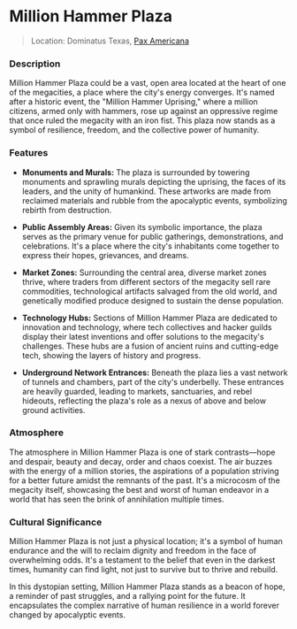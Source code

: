 # Million Hammer Plaza

> Location: Dominatus Texas, [Pax Americana](Terra🌎PaxAmericana.md)

### Description

Million Hammer Plaza could be a vast, open area located at the heart of one of the megacities, a place where the city's energy converges. It's named after a historic event, the "Million Hammer Uprising," where a million citizens, armed only with hammers, rose up against an oppressive regime that once ruled the megacity with an iron fist. This plaza now stands as a symbol of resilience, freedom, and the collective power of humanity.

### Features

- **Monuments and Murals:** The plaza is surrounded by towering monuments and sprawling murals depicting the uprising, the faces of its leaders, and the unity of humankind. These artworks are made from reclaimed materials and rubble from the apocalyptic events, symbolizing rebirth from destruction.
    
- **Public Assembly Areas:** Given its symbolic importance, the plaza serves as the primary venue for public gatherings, demonstrations, and celebrations. It's a place where the city's inhabitants come together to express their hopes, grievances, and dreams.
    
- **Market Zones:** Surrounding the central area, diverse market zones thrive, where traders from different sectors of the megacity sell rare commodities, technological artifacts salvaged from the old world, and genetically modified produce designed to sustain the dense population.
    
- **Technology Hubs:** Sections of Million Hammer Plaza are dedicated to innovation and technology, where tech collectives and hacker guilds display their latest inventions and offer solutions to the megacity's challenges. These hubs are a fusion of ancient ruins and cutting-edge tech, showing the layers of history and progress.
    
- **Underground Network Entrances:** Beneath the plaza lies a vast network of tunnels and chambers, part of the city's underbelly. These entrances are heavily guarded, leading to markets, sanctuaries, and rebel hideouts, reflecting the plaza's role as a nexus of above and below ground activities.
    

### Atmosphere

The atmosphere in Million Hammer Plaza is one of stark contrasts—hope and despair, beauty and decay, order and chaos coexist. The air buzzes with the energy of a million stories, the aspirations of a population striving for a better future amidst the remnants of the past. It's a microcosm of the megacity itself, showcasing the best and worst of human endeavor in a world that has seen the brink of annihilation multiple times.

### Cultural Significance

Million Hammer Plaza is not just a physical location; it's a symbol of human endurance and the will to reclaim dignity and freedom in the face of overwhelming odds. It's a testament to the belief that even in the darkest times, humanity can find light, not just to survive but to thrive and rebuild.

In this dystopian setting, Million Hammer Plaza stands as a beacon of hope, a reminder of past struggles, and a rallying point for the future. It encapsulates the complex narrative of human resilience in a world forever changed by apocalyptic events.